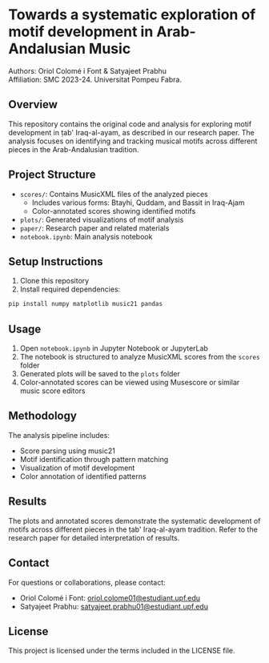 # Towards a systematic exploration of motif development in Arab-Andalusian Music

Authors: Oriol Colomé i Font & Satyajeet Prabhu  
Affiliation: SMC 2023-24. Universitat Pompeu Fabra.  

## Overview
This repository contains the original code and analysis for exploring motif development in ṭab' Iraq-al-ayam, as described in our research paper. The analysis focuses on identifying and tracking musical motifs across different pieces in the Arab-Andalusian tradition.

## Project Structure
- `scores/`: Contains MusicXML files of the analyzed pieces
  - Includes various forms: Btayhi, Quddam, and Bassit in Iraq-Ajam
  - Color-annotated scores showing identified motifs
- `plots/`: Generated visualizations of motif analysis
- `paper/`: Research paper and related materials
- `notebook.ipynb`: Main analysis notebook

## Setup Instructions
1. Clone this repository
2. Install required dependencies:
```bash
pip install numpy matplotlib music21 pandas
```

## Usage
1. Open `notebook.ipynb` in Jupyter Notebook or JupyterLab
2. The notebook is structured to analyze MusicXML scores from the `scores` folder
3. Generated plots will be saved to the `plots` folder
4. Color-annotated scores can be viewed using Musescore or similar music score editors

## Methodology
The analysis pipeline includes:
- Score parsing using music21
- Motif identification through pattern matching
- Visualization of motif development
- Color annotation of identified patterns

## Results
The plots and annotated scores demonstrate the systematic development of motifs across different pieces in the ṭab' Iraq-al-ayam tradition. Refer to the research paper for detailed interpretation of results.

## Contact
For questions or collaborations, please contact:
- Oriol Colomé i Font: oriol.colome01@estudiant.upf.edu
- Satyajeet Prabhu: satyajeet.prabhu01@estudiant.upf.edu

## License
This project is licensed under the terms included in the LICENSE file.




